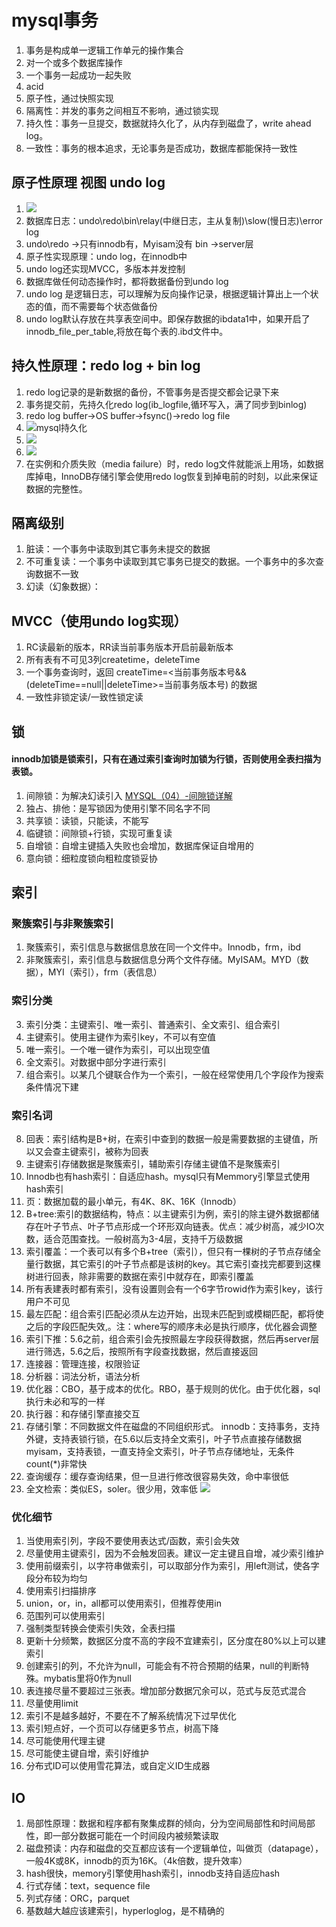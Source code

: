 # mysql事务
1. 事务是构成单一逻辑工作单元的操作集合
2. 对一个或多个数据库操作
3. 一个事务一起成功一起失败
4. acid
5. 原子性，通过快照实现
6. 隔离性：并发的事务之间相互不影响，通过锁实现
7. 持久性：事务一旦提交，数据就持久化了，从内存到磁盘了，write ahead log。
8. 一致性：事务的根本追求，无论事务是否成功，数据库都能保持一致性


## 原子性原理 视图 undo log
1. ![](mysqlCS.png)
1. 数据库日志：undo\redo\bin\relay(中继日志，主从复制)\slow(慢日志)\error log
2. undo\redo ->只有innodb有，Myisam没有  bin ->server层
3. 原子性实现原理：undo log，在innodb中
4. undo log还实现MVCC，多版本并发控制
5. 数据库做任何动态操作时，都将数据备份到undo log
6. undo log 是逻辑日志，可以理解为反向操作记录，根据逻辑计算出上一个状态的值，而不需要每个状态做备份
7. undo log默认存放在共享表空间中。即保存数据的ibdata1中，如果开启了innodb_file_per_table,将放在每个表的.ibd文件中。

## 持久性原理：redo log + bin log
1. redo log记录的是新数据的备份，不管事务是否提交都会记录下来
2. 事务提交前，先持久化redo log(ib_logfile,循环写入，满了同步到binlog)
3. redo log buffer->OS buffer->fsync()->redo log file
4. ![mysql持久化](mysqlserizal.png)
5. ![](mysqlSerizal2.png)
5. ![](mysqlupdate.png)
6. 在实例和介质失败（media failure）时，redo log文件就能派上用场，如数据库掉电，InnoDB存储引擎会使用redo log恢复到掉电前的时刻，以此来保证数据的完整性。

## 隔离级别 
1. 脏读：一个事务中读取到其它事务未提交的数据
2. 不可重复读：一个事务中读取到其它事务已提交的数据。一个事务中的多次查询数据不一致
3. 幻读（幻象数据）：

## MVCC（使用undo log实现）
1. RC读最新的版本，RR读当前事务版本开启前最新版本
2. 所有表有不可见3列createtime，deleteTime
3. 一个事务查询时，返回  createTime=<当前事务版本号&&(deleteTime==null||deleteTime>=当前事务版本号)  的数据
4. 一致性非锁定读/一致性锁定读

## 锁
#### innodb加锁是锁索引，只有在通过索引查询时加锁为行锁，否则使用全表扫描为表锁。
1. 间隙锁：为解决幻读引入  [MYSQL（04）-间隙锁详解](https://www.jianshu.com/p/32904ee07e56)
2. 独占、排他：是写锁因为使用引擎不同名字不同
3. 共享锁：读锁，只能读，不能写
4. 临键锁：间隙锁+行锁，实现可重复读
5. 自增锁：自增主键插入失败也会增加，数据库保证自增用的
6. 意向锁：细粒度锁向粗粒度锁妥协



## 索引
### 聚簇索引与非聚簇索引
1. 聚簇索引，索引信息与数据信息放在同一个文件中。Innodb，frm，ibd
2. 非聚簇索引，索引信息与数据信息分两个文件存储。MyISAM。MYD（数据），MYI（索引），frm（表信息）
### 索引分类
3. 索引分类：主键索引、唯一索引、普通索引、全文索引、组合索引
4. 主键索引。使用主键作为索引key，不可以有空值
5. 唯一索引。一个唯一键作为索引，可以出现空值
6. 全文索引。对数据中部分字进行索引
7. 组合索引。以某几个键联合作为一个索引，一般在经常使用几个字段作为搜索条件情况下建
### 索引名词
8. 回表：索引结构是B+树，在索引中查到的数据一般是需要数据的主键值，所以又会查主键索引，被称为回表
9. 主键索引存储数据是聚簇索引，辅助索引存储主键值不是聚簇索引
9. Innodb也有hash索引：自适应hash。mysql只有Memmory引擎显式使用hash索引
10. 页：数据加载的最小单元，有4K、8K、16K（Innodb）
11. B+tree:索引的数据结构，特点：以主键索引为例，索引的除主键外数据都储存在叶子节点、叶子节点形成一个环形双向链表。优点：减少树高，减少IO次数，适合范围查找。一般树高为3-4层，支持千万级数据
12. 索引覆盖：一个表可以有多个B+tree（索引），但只有一棵树的子节点存储全量行数据，其它索引的叶子节点都是该树的key。其它索引查找完都要到这棵树进行回表，除非需要的数据在索引中就存在，即索引覆盖
13. 所有表建表时都有索引，没有设置则会有一个6字节rowid作为索引key，该行用户不可见
14. 最左匹配：组合索引匹配必须从左边开始，出现未匹配到或模糊匹配，都将使之后的字段匹配失效,。注：where写的顺序未必是执行顺序，优化器会调整
15. 索引下推：5.6之前，组合索引会先按照最左字段获得数据，然后再server层进行筛选，5.6之后，按照所有字段查找数据，然后直接返回
16. 连接器：管理连接，权限验证
17. 分析器：词法分析，语法分析
18. 优化器：CBO，基于成本的优化。RBO，基于规则的优化。由于优化器，sql执行未必和写的一样
17. 执行器：和存储引擎直接交互
18. 存储引擎：不同数据文件在磁盘的不同组织形式。    innodb：支持事务，支持外键，支持表锁行锁，在5.6以后支持全文索引，叶子节点直接存储数据   myisam，支持表锁，一直支持全文索引，叶子节点存储地址，无条件count(*)非常快
19. 查询缓存：缓存查询结果，但一旦进行修改很容易失效，命中率很低
20. 全文检索：类似ES，soler。很少用，效率低
 ![](mysql.png)
### 优化细节
1. 当使用索引列，字段不要使用表达式/函数，索引会失效
2. 尽量使用主键索引，因为不会触发回表。建议一定主键且自增，减少索引维护
3. 使用前缀索引，以字符串做索引，可以取部分作为索引，用left测试，使各字段分布较为均匀
4. 使用索引扫描排序
5. union，or，in，all都可以使用索引，但推荐使用in
6. 范围列可以使用索引
7. 强制类型转换会使索引失效，全表扫描
8. 更新十分频繁，数据区分度不高的字段不宜建索引，区分度在80%以上可以建索引
9. 创建索引的列，不允许为null，可能会有不符合预期的结果，null的判断特殊。mybatis里将0作为null
10. 表连接尽量不要超过三张表。增加部分数据冗余可以，范式与反范式混合
11. 尽量使用limit
12. 索引不是越多越好，不要在不了解系统情况下过早优化
13. 索引短点好，一个页可以存储更多节点，树高下降
14. 尽可能使用代理主键
15. 尽可能使主键自增，索引好维护
16. 分布式ID可以使用雪花算法，或自定义ID生成器
## IO 
1. 局部性原理：数据和程序都有聚集成群的倾向，分为空间局部性和时间局部性，即一部分数据可能在一个时间段内被频繁读取
2. 磁盘预读：内存和磁盘的交互都应该有一个逻辑单位，叫做页（datapage），一般4K或8K，innodb的页为16K。（4k倍数，提升效率）
3. hash很快，memory引擎使用hash索引，innodb支持自适应hash
4. 行式存储：text，sequence file
5. 列式存储：ORC，parquet
6. 基数越大越应该建索引，hyperloglog，是不精确的


 